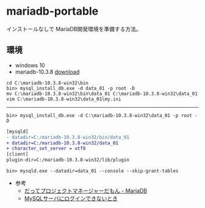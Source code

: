 # mariadb-portable
インストールなしで MariaDB開発環境を準備する方法。

## 環境
- windows 10
- mariadb-10.3.8 [download](https://downloads.mariadb.org/interstitial/mariadb-10.3.8/win32-packages/mariadb-10.3.8-win32.zip)

`cd C:\mariadb-10.3.8-win32\bin`  
`bin> mysql_install_db.exe -d data_01 -p root -D`  
`mv C:\mariadb-10.3.8-win32\bin\data_01 C:\mariadb-10.3.8-win32\data_01`  
`vim C:\mariadb-10.3.8-win32\data_01\my.ini`  

--------------
`bin> mysql_install_db.exe -d C:\mariadb-10.3.8-win32\data_01 -p root -D ` 


```diff
[mysqld]
- datadir=C:/mariadb-10.3.8-win32/bin/data_01
+ datadir=C:/mariadb-10.3.8-win32/data_01
+ character_set_server = utf8
[client]
plugin-dir=C:/mariadb-10.3.8-win32/lib/plugin
```  
`bin> mysqld.exe --datadir=data_01 --console --skip-grant-tables`  

- 参考  
  - [だってプロジェクトマネージャーだもん - MariaDB](https://ameblo.jp/mandt132/entry-11741490070.html)
  - [MySQLサーバにログインできないとき](https://qiita.com/ferretdayo/items/98b615abf5ade60dac77)


